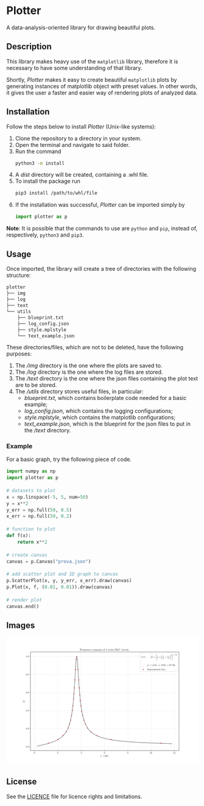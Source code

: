 # Plotter

A data-analysis-oriented library for drawing beautiful plots.

## Description

This library makes heavy use of the `matplotlib` library, therefore it is necessary to have some
understanding of that library.

Shortly, _Plotter_ makes it easy to create beautiful `matplotlib` plots by generating instances of
matplotlib object with preset values. In other words, it gives the user a faster and easier way of
rendering plots of analyzed data.

## Installation

Follow the steps below to install _Plotter_ (Unix-like systems):

1. Clone the repository to a directory in your system.
2. Open the terminal and navigate to said folder.
3. Run the command
   ```bash
   python3 -m install
   ```
4. A _dist_ directory will be created, containing a .whl file.
5. To install the package run
   ```bash
   pip3 install /path/to/whl/file
   ```
6. If the installation was successful, _Plotter_ can be
   imported simply by
   ```python
   import plotter as p
   ```

__Note__: It is possible that the commands to use are `python` and `pip`, instead of, respectively, `python3` and `pip3`.

## Usage

Once imported, the library will create a tree of directories with the following structure:

``` 
plotter
├── img
├── log
├── text
└── utils
    ├── blueprint.txt
    ├── log_config.json
    ├── style.mplstyle
    └── text_example.json
```

These directories/files, which are not to be deleted, have the following purposes:

1. The _/img_ directory is the one where the plots are saved to.
2. The _/log_ directory is the one where the log files are stored.
3. The _/text_ directory is the one where the json files containing the plot text are to be stored.
4. The _/utils_ directory stores useful files, in particular:
   * _blueprint.txt_, which contains boilerplate code needed for a basic example;
   * *log_config.json*, which contains the logging configurations;
   * _style.mplstyle_, which contains the matplotlib configurations;
   * *text_example.json*, which is the blueprint for the json files to put in the _/text_ directory.

### Example

For a basic graph, try the following piece of code.

```python
import numpy as np
import plotter as p

# datasets to plot
x = np.linspace(-5, 5, num=50)
y = x**2
y_err = np.full(50, 0.5)
x_err = np.full(50, 0.2)

# function to plot
def f(x):
    return x**2

# create canvas
canvas = p.Canvas("prova.json")

# add scatter plot and 1D graph to canvas
p.ScatterPlot(x, y, y_err, x_err).draw(canvas)
p.Plot(x, f, (0.01, 0.01)).draw(canvas)

# render plot
canvas.end()
```

## Images

![example](/src/plotter/data/info/example_1.png "Example")

## License

See the [LICENCE](LICENCE) file for licence rights and limitations.
